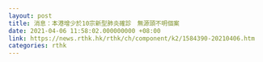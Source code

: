 ```yaml
---
layout: post
title: 消息：本港增少於10宗新型肺炎確診　無源頭不明個案
date: 2021-04-06 11:58:02.000000000 +08:00
link: https://news.rthk.hk/rthk/ch/component/k2/1584390-20210406.htm
categories: rthk
---
```



